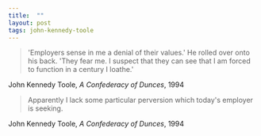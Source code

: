 ```yaml
---
title:  ""
layout: post
tags: john-kennedy-toole
---
```

> 'Employers sense in me a denial of their values.' He rolled over onto his back. 'They fear me. I suspect that they can see that I am forced to function in a century I loathe.'

John Kennedy Toole, _A Confederacy of Dunces_, 1994

> Apparently I lack some particular perversion which today's employer is seeking.

John Kennedy Toole, _A Confederacy of Dunces_, 1994